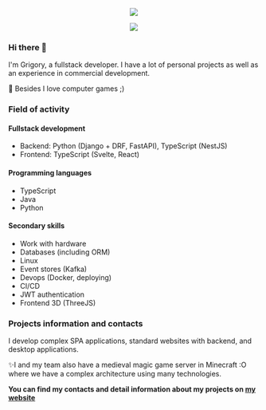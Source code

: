 <p align="center">
  <!-- Typing SVG by DenverCoder1 - https://github.com/DenverCoder1/readme-typing-svg -->
  <a href="https://github.com/DenverCoder1/readme-typing-svg">
    <img src="https://readme-typing-svg.demolab.com/?lines=Hi!%20I'm%20Grigory&font=Fira%20Code&center=true&width=440&height=45&color=27ae60&vCenter=true&duration=1&repeat=false&pause=1000&size=22" /></a>
</p>

<p align="center">
  <!-- Typing SVG by DenverCoder1 - https://github.com/DenverCoder1/readme-typing-svg -->
  <a href="https://github.com/DenverCoder1/readme-typing-svg">
    <img src="https://readme-typing-svg.demolab.com/?lines=Full-stack%20developer;3%2B%20years%20of%20experience;Always%20learning&font=Fira%20Code&center=true&width=440&height=45&color=27ae60&vCenter=true&duration=2500&pause=1000&size=22" /></a>
</p>

### Hi there 👋

I'm Grigory, a fullstack developer. I have a lot of personal projects as well as an experience in commercial development.

🚀 Besides I love computer games ;)


### Field of activity

#### Fullstack development
- Backend: Python (Django + DRF, FastAPI), TypeScript (NestJS)
- Frontend: TypeScript (Svelte, React)

#### Programming languages
- TypeScript
- Java
- Python

#### Secondary skills

- Work with hardware
- Databases (including ORM)
- Linux
- Event stores (Kafka)
- Devops (Docker, deploying)
- CI/CD
- JWT authentication
- Frontend 3D (ThreeJS)

### Projects information and contacts

I develop complex SPA applications, standard websites with backend, and desktop applications.

✨I and my team also have a medieval magic game server in Minecraft :O where we have a complex architecture using many technologies.

**You can find my contacts and detail information about my projects on [my website](https://osx11.github.io)**
